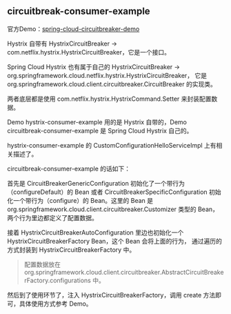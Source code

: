 ## circuitbreak-consumer-example
官方Demo：[spring-cloud-circuitbreaker-demo](https://github.com/spring-cloud-samples/spring-cloud-circuitbreaker-demo)

Hystrix 自带有 HystrixCircuitBreaker -> com.netflix.hystrix.HystrixCircuitBreaker，它是一个接口。

Spring Cloud Hystrix 也有属于自己的 HystrixCircuitBreaker -> org.springframework.cloud.netflix.hystrix.HystrixCircuitBreaker，
它是 org.springframework.cloud.client.circuitbreaker.CircuitBreaker 的实现类。

两者底层都是使用 com.netflix.hystrix.HystrixCommand.Setter 来封装配置数据。

Demo hystrix-consumer-example 用的是 Hystrix 自带的，Demo circuitbreak-consumer-example 是 Spring Cloud Hystrix 自己的。

hystrix-consumer-example 的 CustomConfigurationHelloServiceImpl 上有相关描述了。

circuitbreak-consumer-example 的话如下：

首先是 CircuitBreakerGenericConfiguration 初始化了一个带行为（configureDefault）的 Bean 或者 
CircuitBreakerSpecificConfiguration 初始化一个带行为（configure）的 Bean。这里的 Bean 是 
org.springframework.cloud.client.circuitbreaker.Customizer 类型的 Bean，两个行为里边都定义了配置数据。

接着 HystrixCircuitBreakerAutoConfiguration 里边也初始化一个 HystrixCircuitBreakerFactory Bean，这个 Bean 会将上面的行为，
通过遍历的方式封装到 HystrixCircuitBreakerFactory 中。 
> 配置数据放在 org.springframework.cloud.client.circuitbreaker.AbstractCircuitBreakerFactory.configurations 中。

然后到了使用环节了，注入 HystrixCircuitBreakerFactory，调用 create 方法即可，具体使用方式参考 Demo。

